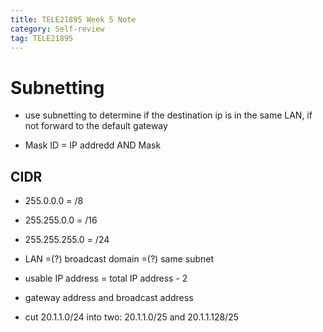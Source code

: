 ```yaml
---
title: TELE21895 Week 5 Note
category: Self-review
tag: TELE21895
---
```

# Subnetting
* use subnetting to determine if the destination ip is in the same LAN, if not forward to the default gateway
- Mask ID = IP addredd AND Mask
## CIDR
* 255.0.0.0 = /8
* 255.255.0.0 = /16
* 255.255.255.0 = /24

* LAN =(?) broadcast domain
      =(?) same subnet

* usable IP address = total IP address - 2
- gateway address and broadcast address
* cut 20.1.1.0/24 into two: 20.1.1.0/25 and 20.1.1.128/25